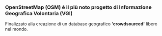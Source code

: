 ---
---

### OpenStreetMap (OSM) è il più noto progetto di **Informazione Geografica Volontaria** (VGI)

Finalizzato alla creazione di un database geografico **'crowdsourced'** libero nel mondo.
